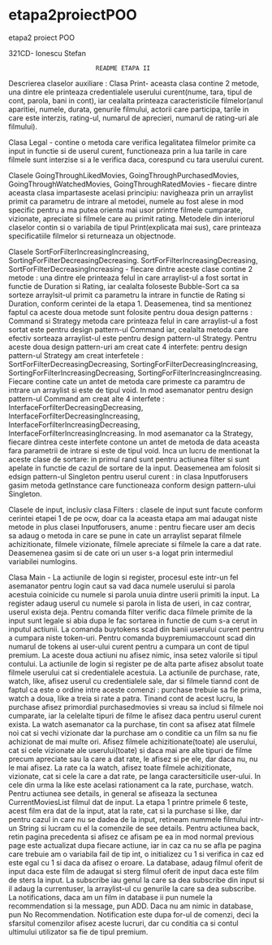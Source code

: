 # etapa2proiectPOO
etapa2 proiect POO

321CD- Ionescu Stefan

							README ETAPA II


Descrierea claselor auxiliare :
Clasa Print- aceasta clasa contine 2 metode, una dintre ele printeaza credentialele
userului curent(nume, tara, tipul de cont, parola, bani in cont), iar cealalta 
printeaza caracteristicile filmelor(anul aparitiei, numele, durata, genurile filmului, 
actorii care participa, tarile in care este interzis, rating-ul, numarul de aprecieri,
numarul de rating-uri ale filmului).


Clasa Legal - contine o metoda care verifica legalitatea filmelor primite ca input in 
functie si de userul curent, functioneaza prin a lua tarile in care filmele sunt 
interzise si a le verifica daca, corespund cu tara userului curent.


Clasele GoingThroughLikedMovies, GoingThroughPurchasedMovies, GoingThroughWatchedMovies,
GoingThroughRatedMovies - fiecare dintre aceasta clasa impartaseste acelasi principiu: 
navigheaza prin un arraylist primit ca parametru de intrare al metodei, numele au fost 
alese in mod specific pentru a ma putea orienta mai usor printre filmele cumparate, 
vizionate, apreciate si filmele care au primit rating. Metodele din interiorul claselor
contin si o variabila de tipul Print(explicata mai sus), care printeaza specificatiile
filmelor si returneaza un objectnode.


Clasele SortForFilterIncreasingIncreasing, SortingForFilterDecreasingDecreasing. 
SortForFilterIncreasingDecreasing, SortForFilterDecreasingIncreasing - fiecare dintre
aceste clase contine 2 metode : una dintre ele printeaza felul in care arraylist-ul
a fost sortat in functie de Duration si Rating, iar cealalta foloseste Bubble-Sort
ca sa sorteze arraylsit-ul primit ca parametru la intrare in functie de Rating si 
Duration, conform cerintei de la etapa 1. Deasemenea, tind sa mentionez faptul ca
aceste doua metode sunt folosite pentru doua design patterns : Command si Strategy
metoda care printeaza felul in care arraylist-ul a fost sortat este pentru design
pattern-ul Command iar, cealalta metoda care efectiv sorteaza arraylist-ul este 
pentru design pattern-ul Strategy. Pentru aceste doua design pattern-uri am creat
cate 4 interfete: pentru design pattern-ul Strategy am creat interfetele : 
SortForFilterDecreasingDecreasing, SortingForFilterDecreasingIncreasing, 
SortingForFilterIncreasingDecreasing, SortingForFilterIncreasingIncreasing.
Fiecare contine cate un antet de metoda care primeste ca paramtru de intrare un
arraylist si este de tipul void. In mod asemanator pentru design pattern-ul Command
am creat alte 4 interfete : InterfaceForfilterDecreasingDecreasing,
InterfaceForfilterDecreasingIncreasing, InterfaceForfilterIncreasingDecreasing,
InterfaceForfilterIncreasingIncreasing. In mod asemanator ca la Strategy, fiecare
dintrea ceste interfete contone un antet de metoda de data aceasta fara parametrii
de intrare si este de tipul void. Inca un lucru de mentionat la aceste clase de
sortare: in primul rand sunt pentru actiunea filter si sunt apelate in functie de 
cazul de sortare de la input. Deasemenea am folosit si edsign pattern-ul Singleton
pentru userul curent : in clasa Inputforusers gasim metoda getInstance care 
functioneaza conform design pattern-ului Singleton.


Clasele de input, inclusiv clasa Filters : clasele de input sunt facute conform
cerintei etapei 1 de pe ocw, doar ca la aceasta etapa am mai adaugat niste
metode in plus clasei Inputforusers, anume : pentru fiecare user am decis sa
adaug o metoda in care se pune in cate un arraylist separat filmele achizitionate,
filmele vizionate, filmele apreciate si filmele la care a dat rate. Deasemenea gasim
si de cate ori un user s-a logat prin intermediul variabilei numlogins.


Clasa Main - La actiunile de login si register, procesul este intr-un fel asemanator
pentru login caut sa vad daca numele userului si parola acestuia coinicide cu numele
si parola unuia dintre userii primiti la input. La register adaug userul cu numele 
si parola in lista de useri, in caz contrar, userul exista deja. Pentru comanda 
filter verific daca filmele primite de la input sunt legale si abia dupa le fac 
sortarea in functie de cum s-a cerut in inputul actiunii. La comanda buytokens 
scad din banii userului curent pentru a cumpara niste token-uri. Pentru comanda 
buypremiumaccount scad din numarul de tokens ai user-ului curent pentru a 
cumpara un cont de tipul premium. La aceste doua actiuni nu afisez nimic,
insa setez valorile si tipul contului. La actiunile de login si register pe 
de alta parte afisez absolut toate filmele userului cat si credentialele 
acestuia. La actiunile de purchase, rate, watch, like, afisez userul cu 
credentialele sale, dar si filmele tiannd cont de faptul ca este o ordine intre 
aceste comenzi : purchase trebuie sa fie prima, watch a doua, like a treia si rate 
a patra. Tinand cont de acest lucru, la purchase afisez primordial purchasedmovies 
si vreau sa includ si filmele noi cumparate, iar la celelalte tipuri de filme le 
afisez daca pentru userul curent exista. La watch asemanator ca la purchase, tin 
cont sa afisez atat filmele noi cat si vechi vizionate dar la purchase am o conditie 
ca un film sa nu fie achizionat de mai multe ori. Afisez filmele achizitionate(toate) 
ale userului, cat si cele vizionate ale userului(toate) si daca mai are alte tipuri de 
filme precum apreciate sau la care a dat rate, le afisez si pe ele, dar daca nu, nu le 
mai afisez. La rate ca la watch, afisez toate filmele achizitionate, vizionate, cat si 
cele la care a dat rate, pe langa caractersiticile user-ului. In cele din urma la like 
este acelasi rationament ca la rate, purchase, watch. Pentru actiunea see details, in 
general se afiseaza la sectunea CurrentMoviesList filmul dat de input. La etapa 1 
printre primele 6 teste, acest film era dat de la input, atat la rate, cat si la 
purchase si like, dar pentru cazul in care nu se dadea de la input, retineam nummele 
filmului intr-un String si lucram cu el la comenzile de see details. Pentru actiunea 
back, retin pagina precedenta si afisez ce afisam pe ea in mod normal previous page este 
actualizat dupa fiecare actiune, iar in caz ca nu se afla pe pagina care trebuie
am o variabila fail de tip int, o initializez cu 1 si verifica in caz ed este egal cu 1 
si daca da afisez o eroare. La database, adaug filmul oferit de input daca este film de 
adaugat si sterg filmul oferit de input daca este film de sters la input. La subscribe iau 
genul la care sa dea subscribe din input si il adaug la currentuser, la arraylist-ul cu 
genurile la care sa dea subscribe. La notifications, daca am un film in database ii pun
numele la recommendation si la message, pun ADD. Daca nu am nimic in database, pun 
No Recommendation. Notification este dupa for-ul de comenzi, deci la sfarsitul comenzilor
afisez aceste lucruri, dar cu conditia ca si contul ultimului utilizator sa fie de tipul
premium. 






